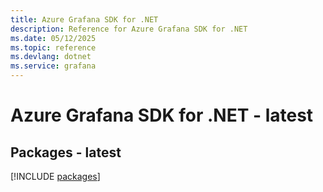 ```yaml
---
title: Azure Grafana SDK for .NET
description: Reference for Azure Grafana SDK for .NET
ms.date: 05/12/2025
ms.topic: reference
ms.devlang: dotnet
ms.service: grafana
---
```

# Azure Grafana SDK for .NET - latest
## Packages - latest
[!INCLUDE [packages](grafana-index.md)]